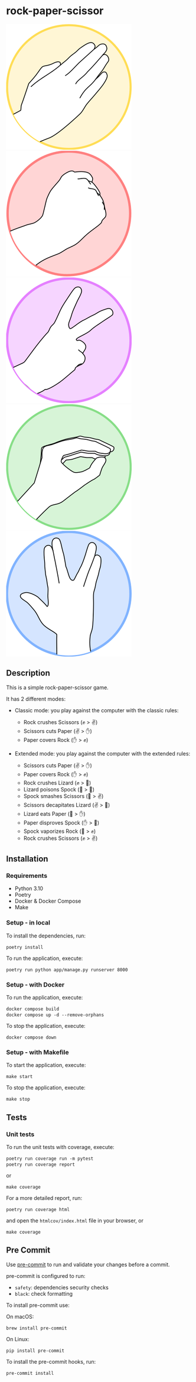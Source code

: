 # rock-paper-scissor
![paper.svg](app%2Ffrontend%2Fstatic%2Fimages%2Fpaper.svg)
![rock.svg](app%2Ffrontend%2Fstatic%2Fimages%2Frock.svg)
![scissors.svg](app%2Ffrontend%2Fstatic%2Fimages%2Fscissors.svg)
![lizard.svg](app%2Ffrontend%2Fstatic%2Fimages%2Flizard.svg)
![spock.svg](app%2Ffrontend%2Fstatic%2Fimages%2Fspock.svg)

## Description

This is a simple rock-paper-scissor game.

It has 2 different modes:
* Classic mode: you play against the computer with the classic rules:
  * Rock crushes Scissors (✊ > ✌)
  * Scissors cuts Paper (✌ > ✋)
  * Paper covers Rock (✋ > ✊)


* Extended mode: you play against the computer with the extended rules:
  * Scissors cuts Paper (✌ > ✋)
  * Paper covers Rock (✋ > ✊)
  * Rock crushes Lizard (✊ > 🦎)
  * Lizard poisons Spock (🦎 > 🖖)
  * Spock smashes Scissors (🖖 > ✌)
  * Scissors decapitates Lizard (✌ > 🦎)
  * Lizard eats Paper (🦎 > ✋)
  * Paper disproves Spock (✋ > 🖖)
  * Spock vaporizes Rock (🖖 > ✊)
  * Rock crushes Scissors (✊ > ✌)

## Installation

### Requirements

- Python 3.10
- Poetry
- Docker & Docker Compose
- Make

### Setup - in local

To install the dependencies, run:
```
poetry install
```

To run the application, execute:
```
poetry run python app/manage.py runserver 8000
```

### Setup - with Docker

To run the application, execute:
```
docker compose build
docker compose up -d --remove-orphans
```

To stop the application, execute:
```
docker compose down
```

### Setup - with Makefile

To start the application, execute:
```
make start
```

To stop the application, execute:
```
make stop
```

## Tests

### Unit tests

To run the unit tests with coverage, execute:
```
poetry run coverage run -m pytest
poetry run coverage report
```
or
```
make coverage
```

For a more detailed report, run:
```
poetry run coverage html
```
and open the `htmlcov/index.html` file in your browser, or
```
make coverage
```


## Pre Commit

Use [pre-commit](https://pre-commit.com/) to run and validate your changes before a commit.

pre-commit is configured to run:

- `safety`: dependencies security checks
- `black`: check formatting

To install pre-commit use:

On macOS:
```
brew install pre-commit
```

On Linux:
```
pip install pre-commit
```

To install the pre-commit hooks, run:
```
pre-commit install
```